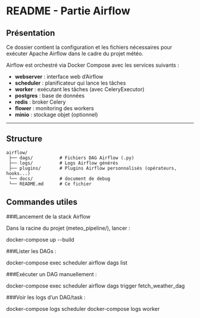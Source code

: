 # README - Partie Airflow

## Présentation

Ce dossier contient la configuration et les fichiers nécessaires pour exécuter Apache Airflow dans le cadre du projet météo.

Airflow est orchestré via Docker Compose avec les services suivants :

- **webserver** : interface web d’Airflow  
- **scheduler** : planificateur qui lance les tâches  
- **worker** : exécutant les tâches (avec CeleryExecutor)  
- **postgres** : base de données  
- **redis** : broker Celery  
- **flower** : monitoring des workers  
- **minio** : stockage objet (optionnel)  

---

## Structure

```plaintext
airflow/
 ├── dags/          # Fichiers DAG Airflow (.py)
 ├── logs/          # Logs Airflow générés
 ├── plugins/       # Plugins Airflow personnalisés (opérateurs, hooks...)
 └── docs/          # document de debug
 └── README.md      # Ce fichier
 ```

## Commandes utiles

###Lancement de la stack Airflow

Dans la racine du projet (meteo_pipeline/), lancer :

docker-compose up --build

###Lister les DAGs :

docker-compose exec scheduler airflow dags list


###Exécuter un DAG manuellement :

docker-compose exec scheduler airflow dags trigger fetch_weather_dag


###Voir les logs d’un DAG/task :

docker-compose logs scheduler
docker-compose logs worker
